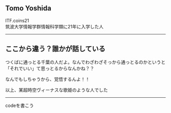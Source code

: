 ## Tomo Yoshida
 ITF.coins21  
 筑波大学情報学群情報科学類に21年に入学した人
 
 ***
## ここから違う？誰かが話している
 つくばに通っとる千葉の人だよ。なんでわざわざそっから通っとるのかというと
 「それでいい」て思っとるからなんかね？？
 
 なんでもしちゃうから、覚悟するんよ！！ 
 
 以上、某超時空ヴィーナスな歌姫のような人でした
 ***
 codeを書こう
 
